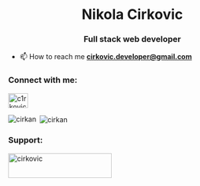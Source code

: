 <h1 align="center">Nikola Cirkovic</h1>
<h3 align="center">Full stack web developer</h3>

- 📫 How to reach me **cirkovic.developer@gmail.com**
<h3 align="left">Connect with me:</h3>
<p align="left">
<a href="https://twitter.com/c1rkovich" target="blank"><img align="center" src="https://cdn.jsdelivr.net/npm/simple-icons@3.0.1/icons/twitter.svg" alt="c1rkovich" height="30" width="40" /></a>
</p>




<p><img align="left" src="https://github-readme-stats.vercel.app/api/top-langs?username=cirkan&show_icons=true&locale=en&layout=compact" alt="cirkan" /></p>

<p>&nbsp;<img align="center" src="https://github-readme-stats.vercel.app/api?username=cirkan&show_icons=true&locale=en" alt="cirkan" /></p>
<h3 align="left">Support:</h3>
<p><a href="https://www.buymeacoffee.com/cirkovic"> <img align="left" src="https://cdn.buymeacoffee.com/buttons/v2/default-yellow.png" height="50" width="210" alt="cirkovic" /></a></p><br><br>
